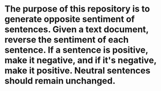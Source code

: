 # The purpose of this repository is to generate opposite sentiment of sentences. Given a text document, reverse the sentiment of each sentence. If a sentence is positive, make it negative, and if it's negative, make it positive. Neutral sentences should remain unchanged.

